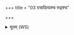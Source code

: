 +++
title = "03 यत्रादित्याश्च रुद्राश्च"

+++
<details><summary>मूलम् (WS)</summary>

यत्रादित्याश्च रुद्राश्च वसवश्च समाहिताः ।  
स्कम्भं तं ब्रूहि कतमः स्विदेव सः ॥ ३ ॥
</details>